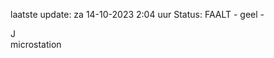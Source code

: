 laatste update: 
za 14-10-2023  2:04   uur 
Status: FAALT - geel - 
<div class="service R">J</div><div class="service Y">microstation</div>
